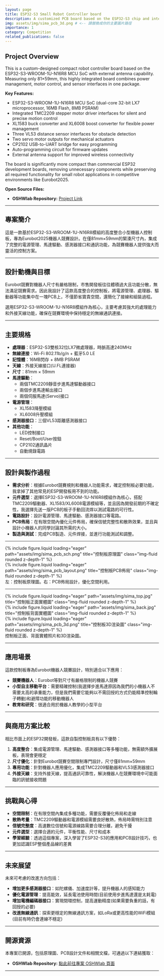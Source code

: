 ```yaml
---
layout: page
title: ESP32-S3 Small Robot Controller board
description: A customized PCB board based on the ESP32-S3 chip and integrated with several actuators and sensor interfaces.
img: assets/img/sima_pcb_3d.png # <-- 請替換成你的主要圖片路徑
importance: 1
category: Competition
related_publications: false
---
```


<!-- English Version Starts -->

## Project Overview

This is a custom-designed compact robot controller board based on the ESP32-S3-WROOM-1U-N16R8 MCU SoC with external antenna capability. Measuring only 81×59mm, this highly integrated board combines power management, motor control, and sensor interfaces in one package.

**Key Features:**

- ESP32-S3-WROOM-1U-N16R8 MCU SoC (dual-core 32-bit LX7 microprocessor, 16MB Flash, 8MB PSRAM)
- Integrated TMC2209 stepper motor driver interfaces for silent and precise motion control
- XL1583 buck converter and XL6008 boost converter for flexible power management
- Three VL53 distance sensor interfaces for obstacle detection
- Two servo motor outputs for mechanical actuators
- CP2102 USB-to-UART bridge for easy programming
- Auto-programming circuit for firmware updates
- External antenna support for improved wireless connectivity

The board is significantly more compact than commercial ESP32 development boards, removing unnecessary components while preserving all required functionality for small robot applications in competitive environments like Eurobot2025.

**Open Source Files:**
* **OSHWlab Repository:** [Project Link](https://oshwlab.com/q124498935/18V-pcb)

<!-- English Version Ends -->

---

## 專案簡介

這是一款基於ESP32-S3-WROOM-1U-N16R8模組的高度整合小型機器人控制板，專為Eurobot2025機器人競賽設計。在僅81mm×59mm的緊湊尺寸內，集成了完整的電源管理、馬達驅動、感測器接口和通訊功能，為競賽機器人提供強大而靈活的控制方案。

---

## 設計動機與目標

Eurobot競賽對機器人尺寸有嚴格限制，市售開發板往往體積過大且功能分散，無法滿足競賽需求。因此我設計了這款高度整合的控制板，將電源管理、處理器、驅動器等功能集中在一塊PCB上，不僅節省寶貴空間，還簡化了接線和組裝過程。

選用ESP32-S3-WROOM-1U-N16R8模組作為核心，主要考慮其強大的處理能力和外接天線功能，確保在競賽環境中保持穩定的無線通訊連接。

---

## 主要規格

- **處理器**：ESP32-S3雙核32位LX7微處理器，時脈高達240MHz
- **無線連接**：Wi-Fi 802.11b/g/n + 藍牙5.0 LE
- **記憶體**：16MB閃存 + 8MB PSRAM
- **天線**：外接天線接口(U.FL連接器)
- **尺寸**：81mm × 59mm
- **馬達驅動**：
  - 兩個TMC2209靜音步進馬達驅動器接口
  - 兩個步進馬達輸出接口
  - 兩個伺服馬達(Servo)接口
- **電源管理**：
  - XL1583降壓模組
  - XL6008升壓模組
- **感測器接口**：三個VL53距離感測器接口
- **其他功能**：
  - LED控制接口
  - Reset/Boot/User按鈕
  - CP2102通訊晶片
  - 自動燒錄電路

---

## 設計與製作過程

- **需求分析**：根據Eurobot競賽規則和機器人功能需求，確定控制板必要功能，我拿掉了其他常見的ESP開發板用不到的功能。
- **元件選型**：選擇ESP32-S3-WROOM-1U-N16R8模組作為核心，搭配TMC2209驅動器、XL1583/XL6008電源模組等，並且因為開發前期的不確定性，我選擇先送一版PCB的板子手動回流焊以測試電路的可行性。
- **電路設計**：設計電源管理、馬達驅動、感測器接口等電路。
- **PCB佈局**：在有限空間內優化元件佈局，確保信號完整性和散熱效果，並且與設計小機器人的同學討論其所需的大小。
- **製造與測試**：完成PCB製造、元件焊接，並進行功能測試和調整。

---

<div class="row justify-content-sm-center">
<div class="col-sm mt-3 mt-md-0">
{% include figure.liquid loading="eager" path="assets/img/sima_pcb_sch.png" title="控制板原理圖" class="img-fluid rounded z-depth-1" %}
</div>
<div class="col-sm mt-3 mt-md-0">
{% include figure.liquid loading="eager" path="assets/img/sima_pcb_layout.png" title="控制板PCB佈局" class="img-fluid rounded z-depth-1" %}
</div>
</div>
<div class="caption">
左：控制板原理圖。右：PCB佈局設計，優化空間利用。
</div>

---

<div class="row">
<div class="col-sm mt-3 mt-md-0">
{% include figure.liquid loading="eager" path="assets/img/sima_top.jpg" title="控制板正面實體圖" class="img-fluid rounded z-depth-1" %}
</div>
<div class="col-sm mt-3 mt-md-0">
{% include figure.liquid loading="eager" path="assets/img/sima_back.jpg" title="控制板背面實體圖" class="img-fluid rounded z-depth-1" %}
</div>
<div class="col-sm mt-3 mt-md-0">
{% include figure.liquid loading="eager" path="assets/img/sima_pcb_3d.png" title="控制板3D渲染圖" class="img-fluid rounded z-depth-1" %}
</div>
</div>
<div class="caption">
控制板正面、背面實體照片和3D渲染圖。
</div>

---

## 應用場景

這款控制板專為Eurobot機器人競賽設計，特別適合以下應用：

- **競賽機器人**：Eurobot等對尺寸有嚴格限制的機器人競賽
- **小型自主移動平台**：需要精確控制(我選擇步進馬達原因為我們的小機器人不需要太高的承重能力，但是我們需要它能夠以不需回授的方式仍能精準控制輪子轉動)和避障功能的移動機器人
- **教育和研究**：很適合用於機器人教學的小型平台

---

## 與商用方案比較

相比市面上的ESP32開發板，這款自製控制板具有以下優勢：

1. **高度整合**：集成電源管理、馬達驅動、感測器接口等多種功能，無需額外擴展板，表現會更穩定
2. **尺寸優化**：針對Eurobot競賽空間限制專門設計，尺寸僅81mm×59mm
3. **專用功能**：針對機器人應用優化，集成TMC2209驅動器和VL53感測器接口
4. **外接天線**：支持外接天線，提高通訊可靠性，解決機器人在競賽環境中可能面臨的訊號接收問題

---

## 挑戰與心得

- **空間限制**：在有限空間內集成多種功能，需要反覆優化佈局和走線
- **散熱考量**：TMC2209驅動器和電源模組需要良好散熱，佈局時需特別注意
- **信號完整度**：高速數位信號和電源線路需要合理分離，避免干擾
- **元件選型**：選擇合適的元件，平衡性能、尺寸和成本
- **學習經驗**：透過這個專案，深入學習了ESP32-S3的應用和PCB設計技巧，也更加認識ESP整個產品線的差異

---

## 未來展望

未來可考慮的改進方向包括：

- **增加更多感測器接口**：如陀螺儀、加速度計等，提升機器人的感知能力
- **優化電源管理**：提高能效，延長電池使用時間(目前使用步進馬達還是太耗電)
- **增加電機編碼器接口**：實現閉環控制，提高運動精度(如果需要負重的話，有回授的必要)
- **改進無線通訊**：探索更穩定的無線通訊方案，如LoRa或更高性能的WiFi模組(目前有時仍會連線不穩定)

---

## 開源資源

本專案已開源，包括原理圖、PCB設計文件和相關文檔，可通過以下連結獲取：

* **OSHWlab Repository:** [點此前往專案 OSHWlab 頁面](https://oshwlab.com/q124498935/2025_dit_sima_board)

---

